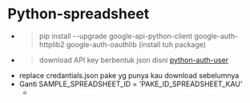 # Python-spreadsheet

- > pip install --upgrade google-api-python-client google-auth-httplib2 google-auth-oauthlib (install tuh package)
- > download API key berbentuk json disni [python-auth-user](https://developers.google.com/sheets/api/quickstart/python?authuser=1)
- replace credantials.json pake yg punya kau download sebelumnya
- Ganti SAMPLE_SPREADSHEET_ID = 'PAKE_ID_SPREADSHEET_KAU'
    - <img href="https://cdn.discordapp.com/attachments/480360549109202950/716229112703877181/unknown.png" width="50%">
